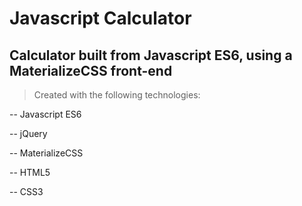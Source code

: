 # Javascript Calculator

## Calculator built from Javascript ES6, using a MaterializeCSS front-end


>Created with the following technologies:

-- Javascript ES6

-- jQuery

-- MaterializeCSS

-- HTML5

-- CSS3
